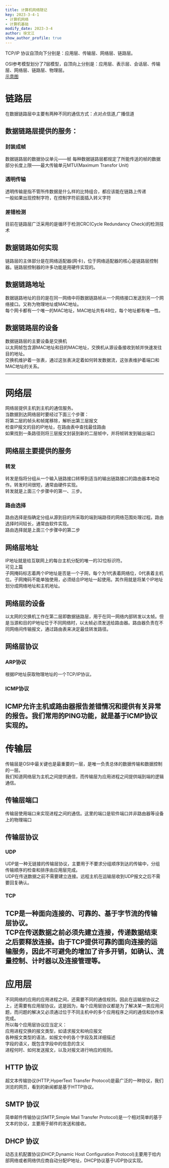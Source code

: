 ```yaml
---
title: 计算机网络随记
key: 2023-3-4-1
- 计算机网络
- 计算机基础
modify_date: 2023-3-4
author: 徐文江
show_author_profile: true
---
```

TCP/IP 协议自顶向下分别是：应用层、传输层、网络层、链路层。        
<!--more-->    
OSI参考模型划分了7层模型，自顶向上分别是：应用层、表示层、会话层、传输层、网络层、链路层、物理层。     
[示意图](https://mmbiz.qpic.cn/mmbiz_jpg/F1dScxzEtz2C2ib3P4MsXOrz7ibBSTjWDopOvKmhMPK6V5P3Ka6kiaWalbgRvUxaAwtbmqib0OEpgm6sVdStGSCsMA/640?wx_fmt=jpeg&wxfrom=5&wx_lazy=1&wx_co=1)     
# 链路层     
在数据链路层中主要有两种不同的通信方式：点对点信道,广播信道       
## 数据链路层提供的服务：      
### 封装成帧      
 数据链路层的数据协议单元——帧
每种数据链路层都规定了所能传送的帧的数据部分长度上限——最大传输单元MTU(Maximum Transfor Unit)     
### 透明传输       
透明传输是指不管所传数据是什么样的比特组合，都应该能在链路上传递    
一般如果出现控制字符，在控制字符前面插入转义字符       
### 差错检测      
目前在链路层广泛采用的是循环于检测CRC(Cycle Redundancy Check)的检测技术        

## 数据链路如何实现         
链路层的主体部分是在网络适配器(网卡)，位于网络适配器的核心是链路层控制器。链路层控制器的许多功能是用硬件实现的。     
## 数据链路地址    
数据链路地址的目的是在同一网络中将数据链路帧从一个网络接口发送到另一个网络接口。又称为物理地址或MAC地址。      
每个网卡都有一个唯一的MAC地址，MAC地址共有48位，每个地址都有唯一性。   
## 数据链路层的设备     
数据链路层的主要设备是交换机     
以太网帧包含源MAC地址和目的MAC地址，交换机从源设备接收到帧并快速发往目的地址。      
交换机维护着一张表，通过这张表决定着如何转发数据流，这张表维护着端口和MAC地址的关系。      

---------------------          

# 网络层    
网络层提供主机到主机的通信服务。      
当数据到达网络层时要经过下面三个步骤：     
  将第二层的帧头和帧尾移除，解析出第三层报文      
  检查IP报文的目的IP地址，在路由表中查找最佳路由       
  如果找到一条路径则将三层报文封装到新的二层帧中，并将帧转发到输出端口        
## 网络层主要提供的服务    
### 转发    
转发是指将分组从一个输入链路接口转移到适当的输出链路接口的路由器本地动作。转发时间很短，通常由硬件实现。     
转发就是上面三个步骤中的第一、三步。    
### 路由选择       
路由选择是指确定分组从源到目的所采取的端到端路径的网络范围处理过程。路由选择时间较长，通常由软件实现。      
路由选择就是上面三个步骤中的第二步        
## 网络层地址     
IP地址就是给互联网上的每台主机分配的唯一的32位标识符。     
可见上篇       
子网掩码标志着两个IP地址是否是一个子网，每个为1代表着网络位，0代表着主机位。子网掩码不能单独使用，必须结合IP地址一起使用。其作用就是将某个IP地址划分成网络地址和主机地址。        
## 网络层的设备        
以太网的交换机工作在第二层即数据链路层，用于在同一网络内部转发以太帧。但是当源和目的IP地址位于不同网络时，以太帧必须发送给路由器。路由器负责在不同网络间传输报文，通过路由表来决定最佳转发路径。         
## 网络层协议      
### ARP协议      
根据IP地址获取物理地址的一个TCP/IP协议。      
### ICMP协议        
ICMP允许主机或路由器报告差错情况和提供有关异常的报告。我们常用的PING功能，就是基于ICMP协议实现的。      
------------      
# 传输层          
传输层是OSI中最关键也是最重要的一层，是唯一负责总体的数据传输和数据控制的一层。     
我们知道网络层为主机之间提供通信，而传输层为应用进程之间提供端到端的逻辑通信。       
## 传输层端口       
传输层使用端口来实现进程之间的通信。这里的端口是软件端口并非路由器等设备上的物理端口          
## 传输层协议          
### UDP      
UDP是一种无链接的传输层协议，主要用于不要求分组顺序到达的传输中，分组传输顺序的检查和排序由应用层完成。      
UDP在传送数据之前不需要建立连接。远程主机在运输层收到UDP报文之后不需要回复确认。        
### TCP     
TCP是一种面向连接的、可靠的、基于字节流的传输层协议。       
TCP在传送数据之前必须先建立连接，传递数据结束之后要释放连接。由于TCP提供可靠的面向连接的运输服务，因此不可避免的增加了许多开销，如确认、流量控制、计时器以及连接管理等。        
------------           
# 应用层      
不同网络的应用的应用进程之间，还需要不同的通信规则。因此在运输层协议之上，还需要有应用层协议。这是因为，每个应用层协议都是为了解决某一类应用问题，而问题的解决又必须通过位于不同主机中的多个应用程序之间的通信和协作来完成。        
所以每个应用层协议应当定义：       
  应用进程交换的报文类型，如请求报文和响应报文         
  各种报文类型的语法，如报文中的各个字段及其详细描述       
  字段的语义，既包含字段中的信息的含义         
  进程何时、如何发送报文，以及对报文进行响应的规则。          
## HTTP 协议      
超文本传输协议(HTTP,HyperText Transfer Protocol)是最广泛的一种协议，我们浏览的网页，看到的新闻都是基于HTTP协议。         
## SMTP 协议           
简单邮件传输协议(SMTP,Simple Mail Transfer Protocol)是一个相对简单的基于文本的协议，主要用于邮件的发送和接收。         
## DHCP 协议          
动态主机配置协议(DHCP,Dynamic Host Configuration Protocol)主要用于给内部网络或者网络供应商自动分配IP地址，DHCP协议基于UDP协议实现。       